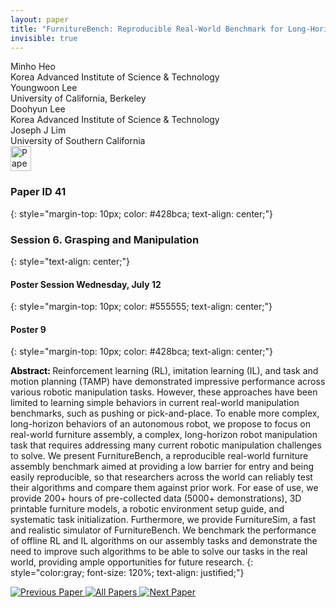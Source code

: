 ```yaml
---
layout: paper
title: "FurnitureBench: Reproducible Real-World Benchmark for Long-Horizon Complex Manipulation"
invisible: true
---
```

<div class="paper-authors">
<div class="paper-author-box">
    <div class="paper-author-name">Minho Heo</div>
    <div class="paper-author-uni">Korea Advanced Institute of Science & Technology</div>
</div>
<div class="paper-author-box">
    <div class="paper-author-name">Youngwoon Lee</div>
    <div class="paper-author-uni">University of California, Berkeley</div>
</div>
<div class="paper-author-box">
    <div class="paper-author-name">Doohyun Lee</div>
    <div class="paper-author-uni">Korea Advanced Institute of Science & Technology</div>
</div>
<div class="paper-author-box">
    <div class="paper-author-name">Joseph J Lim</div>
    <div class="paper-author-uni">University of Southern California</div>
</div>

</div><div class="paper-pdf">
<div> <a href="http://www.roboticsproceedings.org/rss19/p041.pdf"><img src="{{ site.baseurl }}/images/paper_link.png" alt="Paper Website" width = "33"  height = "40"/></a> </div>
</div>

### Paper ID 41
{: style="margin-top: 10px; color: #428bca; text-align: center;"}

### Session 6. Grasping and Manipulation
{: style="text-align: center;"}

#### Poster Session Wednesday, July 12
{: style="margin-top: 10px; color: #555555; text-align: center;"}

#### Poster 9
{: style="margin-top: 10px; color: #428bca; text-align: center;"}

<b style="color: black;">Abstract: </b>Reinforcement learning (RL), imitation learning (IL), and task and motion planning (TAMP) have demonstrated impressive performance across various robotic manipulation tasks. However, these approaches have been limited to learning simple behaviors in current real-world manipulation benchmarks, such as pushing or pick-and-place. To enable more complex, long-horizon behaviors of an autonomous robot, we propose to focus on real-world furniture assembly, a complex, long-horizon robot manipulation task that requires addressing many current robotic manipulation challenges to solve. We present FurnitureBench, a reproducible real-world furniture assembly benchmark aimed at providing a low barrier for entry and being easily reproducible, so that researchers across the world can reliably test their algorithms and compare them against prior work. For ease of use, we provide 200+ hours of pre-collected data (5000+ demonstrations), 3D printable furniture models, a robotic environment setup guide, and systematic task initialization. Furthermore, we provide FurnitureSim, a fast and realistic simulator of FurnitureBench. We benchmark the performance of offline RL and IL algorithms on our assembly tasks and demonstrate the need to improve such algorithms to be able to solve our tasks in the real world, providing ample opportunities for future research.
{: style="color:gray; font-size: 120%; text-align: justified;"}


<div class="paper-menu">
<a href="{{ site.baseurl }}/program/papers/040/"> <img src="{{ site.baseurl }}/images/previous_paper_icon.png" alt="Previous Paper" title="Previous Paper"/> </a>
<a href="{{ site.baseurl }}/program/papers"><img src="{{ site.baseurl }}/images/overview_icon.png" alt="All Papers" title="All Papers"/> </a>
<a href="{{ site.baseurl }}/program/papers/042/"> <img src="{{ site.baseurl }}/images/next_paper_icon.png" alt="Next Paper" title="Next Paper"/> </a>

</div>

